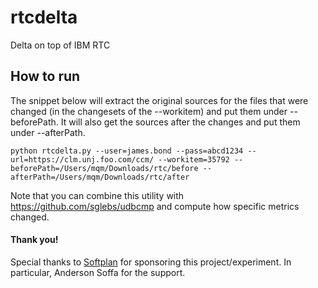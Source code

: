 # rtcdelta
Delta on top of IBM RTC

## How to run

The snippet below will extract the original sources for the files that were changed (in the changesets of the --workitem)
and put them under --beforePath. It will also get the sources after the changes and put them under --afterPath.

```
python rtcdelta.py --user=james.bond --pass=abcd1234 --url=https://clm.unj.foo.com/ccm/ --workitem=35792 --beforePath=/Users/mqm/Downloads/rtc/before --afterPath=/Users/mqm/Downloads/rtc/after
```

Note that you can combine this utility with https://github.com/sglebs/udbcmp and compute how specific metrics changed.

#### Thank you!

Special thanks to [Softplan](http://www.softplan.con.br) for sponsoring this project/experiment. In particular, Anderson Soffa for the support.
